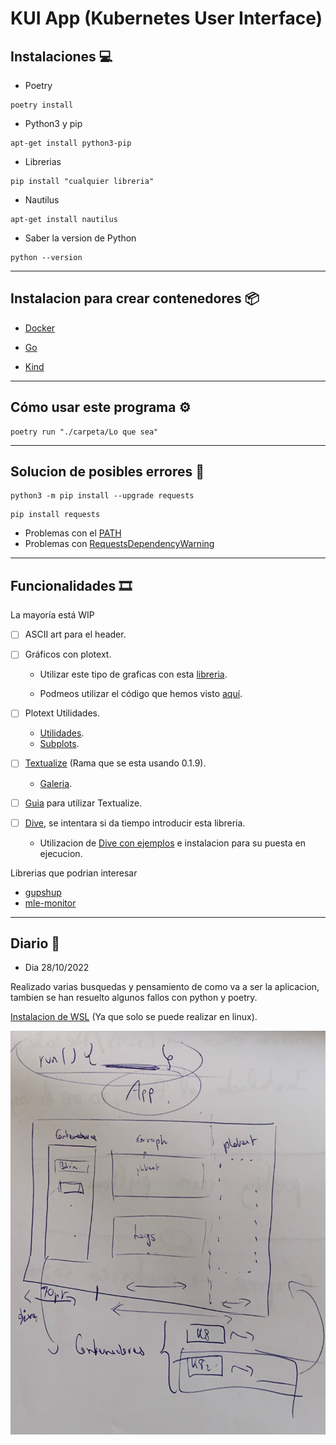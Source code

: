 # KUI App (Kubernetes User Interface)


## Instalaciones 💻

- Poetry
```
poetry install
```

- Python3 y pip
```
apt-get install python3-pip
```

- Librerias
```
pip install "cualquier libreria"
```

- Nautilus
```
apt-get install nautilus
```

- Saber la version de Python
```
python --version
```
---

## Instalacion para crear contenedores 📦

- [Docker](https://help.wnpower.com/hc/es/articles/360048910771-C%C3%B3mo-instalar-Docker-en-tu-servidor-con-Ubuntu)

- [Go](https://ubunlog.com/go-instala-este-lenguaje-de-programacion-ubuntu-20-04/)

- [Kind](https://kind.sigs.k8s.io/)

---

## Cómo usar este programa ⚙️

```
poetry run "./carpeta/Lo que sea"
```

---

## Solucion de posibles errores 🎊

```
python3 -m pip install --upgrade requests
```

```
pip install requests
```

- Problemas con el [PATH](https://askubuntu.com/questions/250929/pythonpath-environment-variable)
- Problemas con [RequestsDependencyWarning](https://stackoverflow.com/questions/50202238/python-pip-requestsdependencywarning-urllib3-1-9-1-or-chardet-2-3-0-doe)

---

## Funcionalidades 🎞️

La mayoría está WIP

- [ ] ASCII art para el header.

- [ ] Gráficos con plotext.
  - Utilizar este tipo de graficas con esta [libreria](https://github.com/piccolomo/plotext).
  
  - Podmeos utilizar el código que hemos visto [aquí](https://github.com/mle-infrastructure/mle-monitor/blob/main/mle_monitor/dashboard/components/plots.py).

- [ ] Plotext Utilidades.
    - [Utilidades](https://github.com/piccolomo/plotext/blob/master/readme/utilities.md#command-line-tool).
    - [Subplots](https://github.com/piccolomo/plotext/blob/master/readme/subplots.md#subplots).

- [ ] [Textualize](https://github.com/Textualize/textual) (Rama que se esta usando 0.1.9). 
    - [Galeria](https://www.textualize.io/textual/gallery).
 
- [ ] [Guia](https://textual.textualize.io/getting_started/) para utilizar Textualize.

- [ ] [Dive](https://github.com/wagoodman/dive), se intentara si da tiempo introducir esta libreria.
    - Utilizacion de [Dive con ejemplos](https://sleeplessbeastie.eu/2021/10/29/how-to-inspect-and-improve-docker-image-using-dive-utility/) e instalacion para su puesta en ejecucion.


Librerias que podrian interesar
- [gupshup](https://github.com/kraanzu/gupshup)
- [mle-monitor](https://github.com/mle-infrastructure/mle-monitor/blob/main/mle_monitor/dashboard/components/plots.py)

---

## Diario 📓

- Dia 28/10/2022

Realizado varias busquedas y pensamiento de como va a ser la aplicacion, tambien se han resuelto algunos fallos con python y poetry.

[Instalacion de WSL](https://learn.microsoft.com/es-es/windows/wsl/tutorials/gui-apps) (Ya que solo se puede realizar en linux).

![Descripcion de la App](./img/UserInterface.jpeg)


